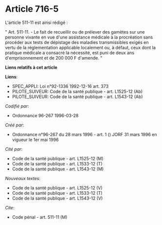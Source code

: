 # Article 716-5

L'article 511-11 est ainsi rédigé :

" Art. 511-11. - Le fait de recueillir ou de prélever des gamètes sur une personne vivante en vue d'une assistance médicale à
la procréation sans procéder aux tests de dépistage des maladies transmissibles exigés en vertu de la réglementation
applicable localement ou, à défaut, ceux dont la pratique médicale a consacré la nécessité, est puni de deux ans
d'emprisonnement et de 200 000 F d'amende. "

**Liens relatifs à cet article**

**Liens**:

  - SPEC_APPLI: Loi n°92-1336 1992-12-16 art. 373
  - PILOTE_SUIVEUR: Code de la santé publique - art. L1525-12 (Ab)
  - PILOTE_SUIVEUR: Code de la santé publique - art. L1543-12 (Ab)

_Codifié par_:

  - Ordonnance 96-267 1996-03-28

_Créé par_:

  - Ordonnance n°96-267 du 28 mars 1996 - art. 1 () JORF 31 mars 1996 en vigueur le 1er mai 1996

_Cité par_:

  - Code de la santé publique - art. L1525-12 (M)
  - Code de la santé publique - art. L1533-12 (T)
  - Code de la santé publique - art. L1543-12 (M)

_Nouveaux textes_:

  - Code de la santé publique - art. L1525-12 (V)
  - Code de la santé publique - art. L1533-12 (T)
  - Code de la santé publique - art. L1543-12 (V)

_Cite_:

  - Code pénal - art. 511-11 (M)

